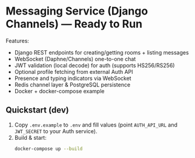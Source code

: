 # Messaging Service (Django Channels) — Ready to Run

Features:
- Django REST endpoints for creating/getting rooms + listing messages
- WebSocket (Daphne/Channels) one-to-one chat
- JWT validation (local decode) for auth (supports HS256/RS256)
- Optional profile fetching from external Auth API
- Presence and typing indicators via WebSocket
- Redis channel layer & PostgreSQL persistence
- Docker + docker-compose example

## Quickstart (dev)

1. Copy `.env.example` to `.env` and fill values (point `AUTH_API_URL` and `JWT_SECRET` to your Auth service).
2. Build & start:
   ```bash
   docker-compose up --build
